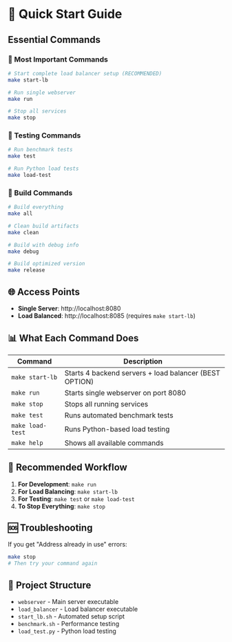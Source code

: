 # 🚀 Quick Start Guide

## Essential Commands

### 🎯 Most Important Commands

```bash
# Start complete load balancer setup (RECOMMENDED)
make start-lb

# Run single webserver
make run

# Stop all services
make stop
```

### 🧪 Testing Commands

```bash
# Run benchmark tests
make test

# Run Python load tests
make load-test
```

### 🔧 Build Commands

```bash
# Build everything
make all

# Clean build artifacts
make clean

# Build with debug info
make debug

# Build optimized version
make release
```

## 🌐 Access Points

- **Single Server**: http://localhost:8080
- **Load Balanced**: http://localhost:8085 (requires `make start-lb`)

## 📊 What Each Command Does

| Command | Description |
|---------|-------------|
| `make start-lb` | Starts 4 backend servers + load balancer (BEST OPTION) |
| `make run` | Starts single webserver on port 8080 |
| `make stop` | Stops all running services |
| `make test` | Runs automated benchmark tests |
| `make load-test` | Runs Python-based load testing |
| `make help` | Shows all available commands |

## 🎯 Recommended Workflow

1. **For Development**: `make run`
2. **For Load Balancing**: `make start-lb`
3. **For Testing**: `make test` or `make load-test`
4. **To Stop Everything**: `make stop`

## 🆘 Troubleshooting

If you get "Address already in use" errors:
```bash
make stop
# Then try your command again
```

## 📁 Project Structure

- `webserver` - Main server executable
- `load_balancer` - Load balancer executable
- `start_lb.sh` - Automated setup script
- `benchmark.sh` - Performance testing
- `load_test.py` - Python load testing
